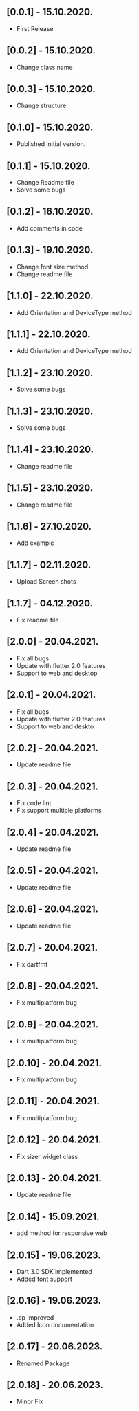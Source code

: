 ## [0.0.1] - 15.10.2020.

* First Release

## [0.0.2] - 15.10.2020.

* Change class name

## [0.0.3] - 15.10.2020.

* Change structure

## [0.1.0] - 15.10.2020.

* Published initial version.

## [0.1.1] - 15.10.2020.

* Change Readme file
* Solve some bugs

## [0.1.2] - 16.10.2020.

* Add comments in code

## [0.1.3] - 19.10.2020.

* Change font size method 
* Change readme file

## [1.1.0] - 22.10.2020.

* Add Orientation and DeviceType method

## [1.1.1] - 22.10.2020.

* Add Orientation and DeviceType method

## [1.1.2] - 23.10.2020.

* Solve some bugs

## [1.1.3] - 23.10.2020.

* Solve some bugs

## [1.1.4] - 23.10.2020.

* Change readme file

## [1.1.5] - 23.10.2020.

* Change readme file

## [1.1.6] - 27.10.2020.

* Add example

## [1.1.7] - 02.11.2020.

* Upload Screen shots

## [1.1.7] - 04.12.2020.

* Fix readme file

## [2.0.0] - 20.04.2021.

* Fix all bugs
* Update with flutter 2.0 features
* Support to web and desktop

## [2.0.1] - 20.04.2021.

* Fix all bugs
* Update with flutter 2.0 features
* Support to web and deskto

## [2.0.2] - 20.04.2021.

* Update readme file

## [2.0.3] - 20.04.2021.

* Fix code lint
* Fix support multiple platforms

## [2.0.4] - 20.04.2021.

* Update readme file

## [2.0.5] - 20.04.2021.

* Update readme file

## [2.0.6] - 20.04.2021.

* Update readme file

## [2.0.7] - 20.04.2021.

* Fix dartfmt

## [2.0.8] - 20.04.2021.

* Fix multiplatform bug

## [2.0.9] - 20.04.2021.

* Fix multiplatform bug

## [2.0.10] - 20.04.2021.

* Fix multiplatform bug

## [2.0.11] - 20.04.2021.

* Fix multiplatform bug

## [2.0.12] - 20.04.2021.

* Fix sizer widget class

## [2.0.13] - 20.04.2021.

* Update readme file

## [2.0.14] - 15.09.2021.

* add method for responsive web

## [2.0.15] - 19.06.2023.

* Dart 3.0 SDK implemented
* Added font support

## [2.0.16] - 19.06.2023.

* .sp Improved
* Added Icon documentation

## [2.0.17] - 20.06.2023.

* Renamed Package

## [2.0.18] - 20.06.2023.

* Minor Fix
